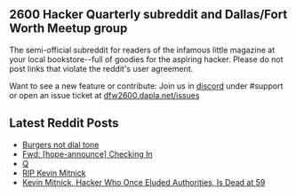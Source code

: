 ## 2600 Hacker Quarterly subreddit and Dallas/Fort Worth Meetup group
The semi-official subreddit for readers of the infamous little magazine at your local bookstore--full of goodies for the aspiring hacker. Please do not post links that violate the reddit's user agreement.

Want to see a new feature or contribute: 
Join us in [discord](https://dfw2600.dapla.net/chat) under #support or open an issue ticket at [dfw2600.dapla.net/issues](https://dfw2600.dapla.net/issues)

## Latest Reddit Posts
<!-- BLOG-POST-LIST:START -->
- [Burgers not dial tone](https://www.reddit.com/r/2600/comments/15k2ky2/burgers_not_dial_tone/)
- [Fwd: [hope-announce] Checking In](https://www.reddit.com/r/2600/comments/15bii83/fwd_hopeannounce_checking_in/)
- [Q](https://www.reddit.com/r/2600/comments/156bgle/q/)
- [RIP Kevin Mitnick](https://www.reddit.com/r/2600/comments/155g2oq/rip_kevin_mitnick/)
- [Kevin Mitnick, Hacker Who Once Eluded Authorities, Is Dead at 59](https://www.reddit.com/r/2600/comments/155d3v4/kevin_mitnick_hacker_who_once_eluded_authorities/)
<!-- BLOG-POST-LIST:END -->
